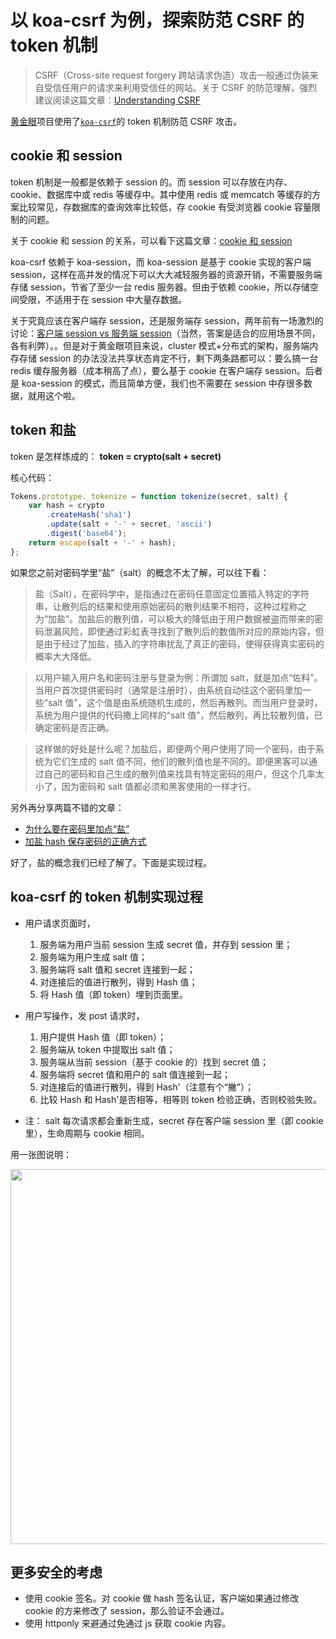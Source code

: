 # 以 koa-csrf 为例，探索防范 CSRF 的 token 机制

> CSRF（Cross-site request forgery 跨站请求伪造）攻击一般通过伪装来自受信任用户的请求来利用受信任的网站。关于 CSRF 的防范理解，强烈建议阅读这篇文章：[Understanding CSRF](https://github.com/pillarjs/understanding-csrf)

[黄金眼](http://goldeneyes.taobao.com/)项目使用了[`koa-csrf`](http://npm.taobao.net/package/koa-csrf)的 token 机制防范 CSRF 攻击。

## cookie 和 session

token 机制是一般都是依赖于 session 的。而 session 可以存放在内存、cookie、数据库中或 redis 等缓存中。其中使用 redis 或 memcatch 等缓存的方案比较常见，存数据库的查询效率比较低，存 cookie 有受浏览器 cookie 容量限制的问题。

关于 cookie 和 session 的关系，可以看下这篇文章：[cookie 和 session](https://github.com/alsotang/node-lessons/tree/master/lesson16)

koa-csrf 依赖于 koa-session，而 koa-session 是基于 cookie 实现的客户端 session，这样在高并发的情况下可以大大减轻服务器的资源开销，不需要服务端存储 session，节省了至少一台 redis 服务器。但由于依赖 cookie，所以存储空间受限，不适用于在 session 中大量存数据。

关于究竟应该在客户端存 session，还是服务端存 session，两年前有一场激烈的讨论：[客户端 session vs 服务端 session](https://cnodejs.org/topic/53971784a087f45620ea988a)（当然，答案是适合的应用场景不同，各有利弊）。。但是对于黄金眼项目来说，cluster 模式+分布式的架构，服务端内存存储 session 的办法没法共享状态肯定不行，剩下两条路都可以：要么搞一台 redis 缓存服务器（成本稍高了点），要么基于 cookie 在客户端存 session。后者是 koa-session 的模式，而且简单方便，我们也不需要在 session 中存很多数据，就用这个啦。

## token 和盐

token 是怎样炼成的：
<b>token = crypto(salt + secret)</b>

核心代码：

```js
Tokens.prototype._tokenize = function tokenize(secret, salt) {
    var hash = crypto
        .createHash('sha1')
        .update(salt + '-' + secret, 'ascii')
        .digest('base64');
    return escape(salt + '-' + hash);
};
```

如果您之前对密码学里“盐”（salt）的概念不太了解，可以往下看：

> 盐（Salt），在密码学中，是指通过在密码任意固定位置插入特定的字符串，让散列后的结果和使用原始密码的散列结果不相符，这种过程称之为“加盐”。加盐后的散列值，可以极大的降低由于用户数据被盗而带来的密码泄漏风险，即使通过彩虹表寻找到了散列后的数值所对应的原始内容，但是由于经过了加盐，插入的字符串扰乱了真正的密码，使得获得真实密码的概率大大降低。

> 以用户输入用户名和密码注册与登录为例：所谓加 salt，就是加点“佐料”。当用户首次提供密码时（通常是注册时），由系统自动往这个密码里加一些“salt 值”，这个值是由系统随机生成的，然后再散列。而当用户登录时，系统为用户提供的代码撒上同样的“salt 值”，然后散列，再比较散列值，已确定密码是否正确。

> 这样做的好处是什么呢？加盐后，即便两个用户使用了同一个密码，由于系统为它们生成的 salt 值不同，他们的散列值也是不同的。即便黑客可以通过自己的密码和自己生成的散列值来找具有特定密码的用户，但这个几率太小了，因为密码和 salt 值都必须和黑客使用的一样才行。

另外再分享两篇不错的文章：

-   [为什么要在密码里加点“盐”](http://www.libuchao.com/2013/07/05/password-salt)
-   [加盐 hash 保存密码的正确方式](http://drops.wooyun.org/papers/1066)

好了，盐的概念我们已经了解了。下面是实现过程。

## koa-csrf 的 token 机制实现过程

-   用户请求页面时，

    1. 服务端为用户当前 session 生成 secret 值，并存到 session 里；
    2. 服务端为用户生成 salt 值；
    3. 服务端将 salt 值和 secret 连接到一起；
    4. 对连接后的值进行散列，得到 Hash 值；
    5. 将 Hash 值（即 token）埋到页面里。

-   用户写操作，发 post 请求时，

    1. 用户提供 Hash 值（即 token）；
    2. 服务端从 token 中提取出 salt 值；
    3. 服务端从当前 session（基于 cookie 的）找到 secret 值；
    4. 服务端将 secret 值和用户的 salt 值连接到一起；
    5. 对连接后的值进行散列，得到 Hash'（注意有个“撇”）；
    6. 比较 Hash 和 Hash'是否相等，相等则 token 检验正确，否则校验失败。

-   注： salt 每次请求都会重新生成，secret 存在客户端 session 里（即 cookie 里），生命周期与 cookie 相同。

用一张图说明：

<image src="https://p1.music.126.net/gW-0jRbNMkTc952WHOsmDg==/109951163927039113.png" width="600px"/>

## 更多安全的考虑

-   使用 cookie 签名。对 cookie 做 hash 签名认证，客户端如果通过修改 cookie 的方来修改了 session，那么验证不会通过。
-   使用 httponly 来避通过免通过 js 获取 cookie 内容。
